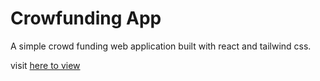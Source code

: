 # Crowfunding App
A simple crowd funding web application built with react and tailwind css.

visit [here to view](https://connectcrowdfundapp.netlify.app/)